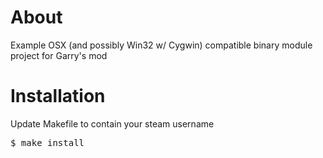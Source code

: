 About
=====

Example OSX (and possibly Win32 w/ Cygwin) compatible binary module project
for Garry's mod

Installation
============

Update Makefile to contain your steam username

<pre>
$ make install
</pre>


